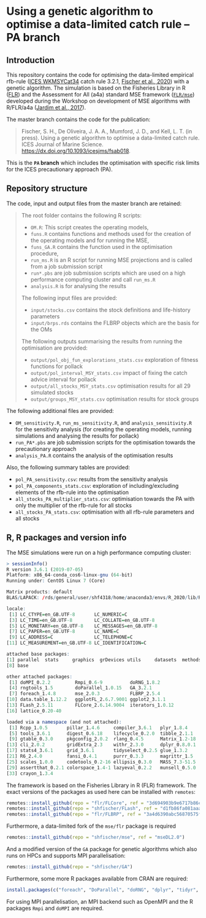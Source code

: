 Using a genetic algorithm to optimise a data-limited catch rule – PA
branch
================

## Introduction

This repository contains the code for optimising the data-limited
empirical rfb-rule ([ICES
WKMSYCat34](http://www.ices.dk/sites/pub/Publication%20Reports/Expert%20Group%20Report/acom/2017/WKMSYCAT34/01.%20WKMSYCAT34%20REPORT%202017.pdf)
catch rule 3.2.1, [Fischer et
al., 2020](https://doi.org/10.1093/icesjms/fsaa054)) with a genetic
algorithm. The simulation is based on the Fisheries Library in R
([FLR](http://www.flr-project.org/)) and the Assessment for All (a4a)
standard MSE framework ([`FLR/mse`](github.com/FLR/mse)) developed
during the Workshop on development of MSE algorithms with R/FLR/a4a
([Jardim et
al., 2017](https://ec.europa.eu/jrc/en/publication/assessment-all-initiativea4a-workshop-development-mse-algorithms-rflra4a)).

The master branch contains the code for the publication:

> Fischer, S. H., De Oliveira, J. A. A., Mumford, J. D., and Kell, L. T.
> (in press). Using a genetic algorithm to optimise a data-limited catch
> rule. ICES Journal of Marine Science.
> <https://dx.doi.org/10.1093/icesjms/fsab018>.

This is the **`PA` branch** which includes the optimisation with
specific risk limits for the ICES precautionary approach (PA).

## Repository structure

The code, input and output files from the master branch are retained:

> The root folder contains the following R scripts:
> 
>   - `OM.R`: This script creates the operating models,
>   - `funs.R` contains functions and methods used for the creation of
>     the operating models and for running the MSE,
>   - `funs_GA.R` contains the function used in the optimisation
>     procedure,
>   - `run_ms.R` is an R script for running MSE projections and is
>     called from a job submission script
>   - `run*.pbs` are job submission scripts which are used on a high
>     performance computing cluster and call `run_ms.R`
>   - `analysis.R` is for analysing the results
> 
> The following input files are provided:
> 
>   - `input/stocks.csv` contains the stock definitions and life-history
>     parameters
>   - `input/brps.rds` contains the FLBRP objects which are the basis
>     for the OMs
> 
> The following outputs summarising the results from running the
> optimisation are provided:
> 
>   - `output/pol_obj_fun_explorations_stats.csv` exploration of fitness
>     functions for pollack
>   - `output/pol_interval_MSY_stats.csv` impact of fixing the catch
>     advice interval for pollack
>   - `output/all_stocks_MSY_stats.csv` optimisation results for all 29
>     simulated stocks
>   - `output/groups_MSY_stats.csv` optimisation results for stock
>     groups

The following additional files are provided:

  - `OM_sensitivity.R`, `run_ms_sensitivity.R`, and
    `analysis_sensitivity.R` for the sensitivity analysis (for creating
    the operating models, running simulations and analysing the results
    for pollack)
  - `run_PA*.pbs` are job submission scripts for the optimisation
    towards the precautionary approach
  - `analysis_PA.R` contains the analysis of the optimisation results

Also, the following summary tables are provided:

  - `pol_PA_sensitivity.csv`: results from the sensitivity analysis
  - `pol_PA_components_stats.csv`: exploration of including/excluding
    elements of the rfb-rule into the optimisation
  - `all_stocks_PA_multiplier_stats.csv`: optimisation towards the PA
    with only the multiplier of the rfb-rule for all stocks
  - `all_stocks_PA_stats.csv`: optimisation with all rfb-rule parameters
    and all stocks

## R, R packages and version info

The MSE simulations were run on a high performance computing cluster:

``` r
> sessionInfo()
R version 3.6.1 (2019-07-05)
Platform: x86_64-conda_cos6-linux-gnu (64-bit)
Running under: CentOS Linux 7 (Core)

Matrix products: default
BLAS/LAPACK: /rds/general/user/shf4318/home/anaconda3/envs/R_2020/lib/R/lib/libRblas.so

locale:
 [1] LC_CTYPE=en_GB.UTF-8       LC_NUMERIC=C
 [3] LC_TIME=en_GB.UTF-8        LC_COLLATE=en_GB.UTF-8
 [5] LC_MONETARY=en_GB.UTF-8    LC_MESSAGES=en_GB.UTF-8
 [7] LC_PAPER=en_GB.UTF-8       LC_NAME=C
 [9] LC_ADDRESS=C               LC_TELEPHONE=C
[11] LC_MEASUREMENT=en_GB.UTF-8 LC_IDENTIFICATION=C

attached base packages:
[1] parallel  stats     graphics  grDevices utils     datasets  methods
[8] base

other attached packages:
 [1] doMPI_0.2.2         Rmpi_0.6-9          doRNG_1.8.2
 [4] rngtools_1.5        doParallel_1.0.15   GA_3.2.1
 [7] foreach_1.4.8       mse_2.0.3           FLBRP_2.5.4
[10] data.table_1.12.2   ggplotFL_2.6.7.9001 ggplot2_3.1.1
[13] FLash_2.5.11        FLCore_2.6.14.9004  iterators_1.0.12
[16] lattice_0.20-40

loaded via a namespace (and not attached):
 [1] Rcpp_1.0.5       pillar_1.4.6     compiler_3.6.1   plyr_1.8.4
 [5] tools_3.6.1      digest_0.6.18    lifecycle_0.2.0  tibble_2.1.1
 [9] gtable_0.3.0     pkgconfig_2.0.2  rlang_0.4.5      Matrix_1.2-18
[13] cli_2.0.2        gridExtra_2.3    withr_2.3.0      dplyr_0.8.0.1
[17] stats4_3.6.1     grid_3.6.1       tidyselect_0.2.5 glue_1.3.2
[21] R6_2.4.0         fansi_0.4.1      purrr_0.3.3      magrittr_1.5
[25] scales_1.0.0     codetools_0.2-16 ellipsis_0.3.0   MASS_7.3-51.5
[29] assertthat_0.2.1 colorspace_1.4-1 lazyeval_0.2.2   munsell_0.5.0
[33] crayon_1.3.4
```

The framework is based on the Fisheries Library in R (FLR) framework.
The exact versions of the packages as used here can be installed with
`remotes`:

``` r
remotes::install_github(repo = "flr/FLCore", ref = "3d694903b9e6717b86c3e8486fc14ebf92908786")
remotes::install_github(repo = "shfischer/FLash", ref = "d1fb86fa081aaa5b6980d74b07d9adb44ad19a7f") # silenced version of FLash
remotes::install_github(repo = "flr/FLBRP", ref = "3a4d6390abc56870575fbaba3637091036468217")
```

Furthermore, a data-limited fork of the `mse/flr` package is required

``` r
remotes::install_github(repo = "shfischer/mse", ref = "mseDL2.0")
```

And a modified version of the `GA` package for genetic algorithms which
also runs on HPCs and supports MPI parallelisation:

``` r
remotes::install_github(repo = "shfischer/GA")
```

Furthermore, some more R packages available from CRAN are required:

``` r
install.packages(c("foreach", "DoParallel", "doRNG", "dplyr", "tidyr", "ggplot2", "scales", "cowplot", "Cairo", "scales")) 
```

For using MPI parallelisation, an MPI backend such as OpenMPI and the R
packages `Rmpi` and `doMPI` are required.
